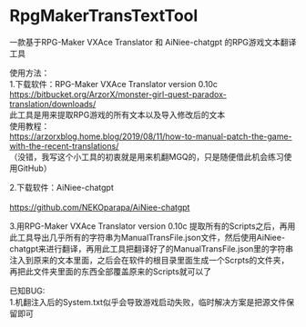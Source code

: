 # RpgMakerTransTextTool
一款基于RPG-Maker VXAce Translator 和 AiNiee-chatgpt 的RPG游戏文本翻译工具<br>

使用方法：<br>
1.下载软件：RPG-Maker VXAce Translator version 0.10c<br>
  https://bitbucket.org/ArzorX/monster-girl-quest-paradox-translation/downloads/<br>
  此工具是用来提取RPG游戏的所有文本以及导入修改后的文本<br>
  使用教程：<br>
  https://arzorxblog.home.blog/2019/08/11/how-to-manual-patch-the-game-with-the-recent-translations/<br>
  （没错，我写这个小工具的初衷就是用来机翻MGQ的，只是随便借此机会练习使用GitHub）<br>

2.下载软件：AiNiee-chatgpt<br>  
  https://github.com/NEKOparapa/AiNiee-chatgpt<br>

3.用RPG-Maker VXAce Translator version 0.10c 提取所有的Scripts之后，再用此工具导出几乎所有的字符串为ManualTransFile.json文件，然后使用AiNiee-chatgpt来进行翻译，再用此工具把翻译好了的ManualTransFile.json里的字符串注入到原来的文本里面，之后会在软件的根目录里面生成一个Scrpts的文件夹，再把此文件夹里面的东西全部覆盖原来的Scripts就可以了<br>

已知BUG:<br>
1.机翻注入后的System.txt似乎会导致游戏启动失败，临时解决方案是把源文件保留即可
